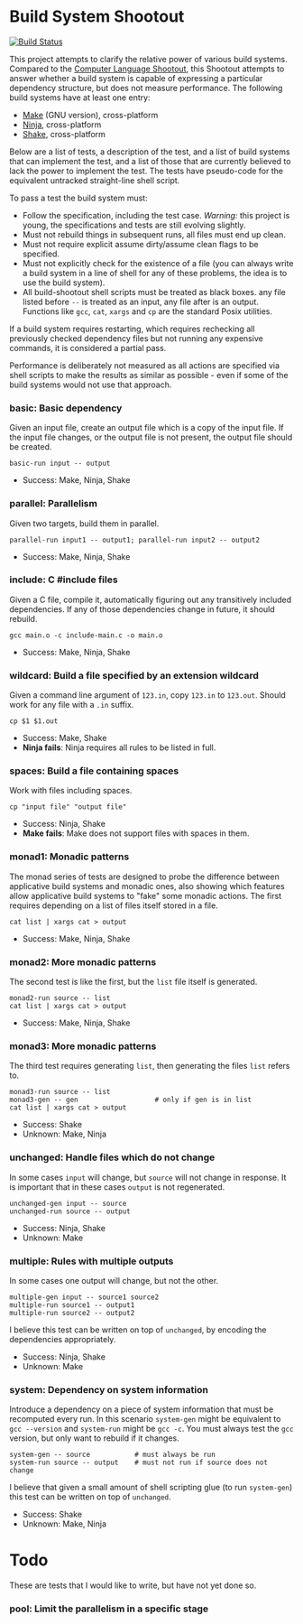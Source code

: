 # Build System Shootout

[![Build Status](https://travis-ci.org/ndmitchell/build-shootout.png)](https://travis-ci.org/ndmitchell/build-shootout)

This project attempts to clarify the relative power of various build systems. Compared to the [Computer Language Shootout](http://benchmarksgame.alioth.debian.org/), this Shootout attempts to answer whether a build system is capable of expressing a particular dependency structure, but does not measure performance. The following build systems have at least one entry:

* [Make](http://www.gnu.org/software/make/) (GNU version), cross-platform
* [Ninja](http://martine.github.io/ninja/), cross-platform
* [Shake](https://github.com/ndmitchell/shake#readme), cross-platform

Below are a list of tests, a description of the test, and a list of build systems that can implement the test, and a list of those that are currently believed to lack the power to implement the test. The tests have pseudo-code for the equivalent untracked straight-line shell script.

To pass a test the build system must:

* Follow the specification, including the test case. _Warning:_ this project is young, the specifications and tests are still evolving slightly.
* Must not rebuild things in subsequent runs, all files must end up clean.
* Must not require explicit assume dirty/assume clean flags to be specified.
* Must not explicitly check for the existence of a file (you can always write a build system in a line of shell for any of these problems, the idea is to use the build system).
* All build-shootout shell scripts must be treated as black boxes. any file listed before `--` is treated as an input, any file after is an output. Functions like `gcc`, `cat`, `xargs` and `cp` are the standard Posix utilities.

If a build system requires restarting, which requires rechecking all previously checked dependency files but not running any expensive commands, it is considered a partial pass.

Performance is deliberately not measured as all actions are specified via shell scripts to make the results as similar as possible - even if some of the build systems would not use that approach.

### basic: Basic dependency

Given an input file, create an output file which is a copy of the input file. If the input file changes, or the output file is not present, the output file should be created.

    basic-run input -- output

* Success: Make, Ninja, Shake

### parallel: Parallelism

Given two targets, build them in parallel.

    parallel-run input1 -- output1; parallel-run input2 -- output2

* Success: Make, Ninja, Shake

### include: C #include files

Given a C file, compile it, automatically figuring out any transitively included dependencies. If any of those dependencies change in future, it should rebuild.

	gcc main.o -c include-main.c -o main.o

* Success: Make, Ninja, Shake

### wildcard: Build a file specified by an extension wildcard

Given a command line argument of `123.in`, copy `123.in` to `123.out`. Should work for any file with a `.in` suffix.

	cp $1 $1.out

* Success: Make, Shake
* **Ninja fails**: Ninja requires all rules to be listed in full.

### spaces: Build a file containing spaces

Work with files including spaces.

    cp "input file" "output file"

* Success: Ninja, Shake
* **Make fails**: Make does not support files with spaces in them.

### monad1: Monadic patterns

The monad series of tests are designed to probe the difference between applicative build systems and monadic ones, also showing which features allow applicative build systems to "fake" some monadic actions. The first requires depending on a list of files itself stored in a file.

    cat list | xargs cat > output

* Success: Make, Ninja, Shake

### monad2: More monadic patterns

The second test is like the first, but the `list` file itself is generated.

    monad2-run source -- list
    cat list | xargs cat > output

* Success: Make, Ninja, Shake

### monad3: More monadic patterns

The third test requires generating `list`, then generating the files `list` refers to.

    monad3-run source -- list
    monad3-gen -- gen                   # only if gen is in list
    cat list | xargs cat > output

* Success: Shake
* Unknown: Make, Ninja

### unchanged: Handle files which do not change

In some cases `input` will change, but `source` will not change in response. It is important that in these cases `output` is not regenerated.

    unchanged-gen input -- source
    unchanged-run source -- output

* Success: Ninja, Shake
* Unknown: Make

### multiple: Rules with multiple outputs

In some cases one output will change, but not the other.

    multiple-gen input -- source1 source2
    multiple-run source1 -- output1
    multiple-run source2 -- output2

I believe this test can be written on top of `unchanged`, by encoding the dependencies appropriately.

* Success: Ninja, Shake
* Unknown: Make

### system: Dependency on system information

Introduce a dependency on a piece of system information that must be recomputed every run. In this scenario `system-gen` might be equivalent to `gcc --version` and `system-run` might be `gcc -c`. You must always test the `gcc` version, but only want to rebuild if it changes.

    system-gen -- source           # must always be run
    system-run source -- output    # must not run if source does not change

I believe that given a small amount of shell scripting glue (to run `system-gen`) this test can be written on top of `unchanged`.

* Success: Shake
* Unknown: Make, Ninja

# Todo

These are tests that I would like to write, but have not yet done so.

### pool: Limit the parallelism in a specific stage
